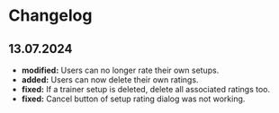 # Changelog

## 13.07.2024
* **modified:** Users can no longer rate their own setups.
* **added:** Users can now delete their own ratings.
* **fixed:** If a trainer setup is deleted, delete all associated ratings too.
* **fixed:** Cancel button of setup rating dialog was not working.